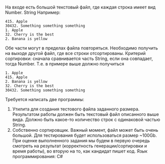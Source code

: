 На входе есть большой текстовый файл, где каждая строка имеет вид Number. String
Например:

    415. Apple
    30432. Something something something
    1. Apple
    32. Cherry is the best
    2. Banana is yellow

Обе части могут в пределах файла повторяться. Необходимо получить на выходе другой файл, где
все строки отсортированы. Критерий сортировки: сначала сравнивается часть String, если она
совпадает, тогда Number.
Т.е. в примере выше должно получиться

    1. Apple
    415. Apple
    2. Banana is yellow
    32. Cherry is the best
    30432. Something something something

Требуется написать две программы:

1. Утилита для создания тестового файла заданного размера. Результатом работы должен быть
текстовый файл описанного выше вида. Должно быть какое-то количество строк с одинаковой
частью String.
2. Собственно сортировщик. Важный момент, файл может быть очень большой. Для тестирования
будет использоваться размер ~100Gb.
При оценке выполненного задания мы будем в первую очередь смотреть на результат
(корректность генерации/сортировки и время работы), во вторую на то, как кандидат пишет код.
Язык программирования: C#